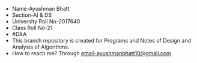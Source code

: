 + Name-Ayushman Bhatt
+ Section-AI & DS
+ University Roll No-2017640
+ Class Roll No-21
+ #DAA
+ This branch repository is created for Programs and Notes of Design and Analysis of Algorithms.
+ How to reach me? Through email-ayushmanbhatt10@gmail.com
